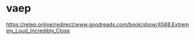 # vaep
https://retep.online/redirect/www.goodreads.com/book/show/4588.Extremely_Loud_Incredibly_Close
